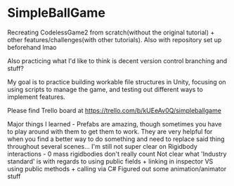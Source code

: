 # SimpleBallGame
Recreating CodelessGame2 from scratch(without the original tutorial) + other features/challenges(with other tutorials). 
Also with repository set up beforehand lmao

Also practicing what I'd like to think is decent version control branching and stuff?

My goal is to practice building workable file structures in Unity, focusing on using scripts to manage the game, and testing out different ways to implement features.


Please find Trello board at https://trello.com/b/kUEeAv0Q/simpleballgame


Major things I learned - 
  Prefabs are amazing, though sometimes you have to play around with them to get them to work.
    They are very helpful for when you find a better way to do something and need to replace said thing throughout several scenes...
  I'm still not super clear on Rigidbody interactions - 0 mass rigidbodies don't really count
  Not clear what 'Industry standard' is with regards to using public fields + linking in inspector VS using public methods + calling via C#
  Figured out some animation/animator stuff
  

